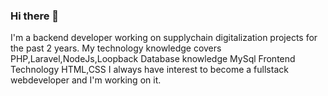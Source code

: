 ### Hi there 👋

 I'm a backend developer working on supplychain digitalization projects for the past 2 years.
 My technology knowledge covers PHP,Laravel,NodeJs,Loopback
 Database knowledge MySql
 Frontend Technology HTML,CSS
 I always have interest to become a fullstack webdeveloper and I'm working on it.
 
 <span><i class="fab fa-php"></i></span>
<!--
**RuchitaGanni/RuchitaGanni** is a ✨ _special_ ✨ repository because its `README.md` (this file) appears on your GitHub profile.

Here are some ideas to get you started:

- 🔭 I’m currently working on ...
- 🌱 I’m currently learning ...
- 👯 I’m looking to collaborate on ...
- 🤔 I’m looking for help with ...
- 💬 Ask me about ...
- 📫 How to reach me: ...
- 😄 Pronouns: ...
- ⚡ Fun fact: ...
-->
